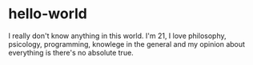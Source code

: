 # hello-world
I really don't know anything in this world.
I'm 21, I love philosophy, psicology, programming, knowlege in the general and my opinion about everything is there's no absolute true.
